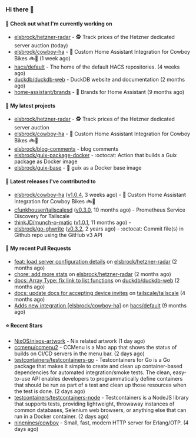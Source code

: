 ### Hi there 👋

#### 👷 Check out what I'm currently working on

- [elsbrock/hetzner-radar](https://github.com/elsbrock/hetzner-radar) - :detective: Track prices of the Hetzner dedicated server auction (today)
- [elsbrock/cowboy-ha](https://github.com/elsbrock/cowboy-ha) - 🤠 Custom Home Assistant Integration for Cowboy Bikes 🚲💨 (1 week ago)
- [hacs/default](https://github.com/hacs/default) - The home of the default HACS repositories. (4 weeks ago)
- [duckdb/duckdb-web](https://github.com/duckdb/duckdb-web) - DuckDB website and documentation (2 months ago)
- [home-assistant/brands](https://github.com/home-assistant/brands) - 🎨 Brands for Home Assistant (9 months ago)

#### 🌱 My latest projects

- [elsbrock/hetzner-radar](https://github.com/elsbrock/hetzner-radar) - :detective: Track prices of the Hetzner dedicated server auction
- [elsbrock/cowboy-ha](https://github.com/elsbrock/cowboy-ha) - 🤠 Custom Home Assistant Integration for Cowboy Bikes 🚲💨
- [elsbrock/blog-comments](https://github.com/elsbrock/blog-comments) - blog comments
- [elsbrock/guix-package-docker](https://github.com/elsbrock/guix-package-docker) - :octocat: Action that builds a Guix package as Docker image
- [elsbrock/guix-base](https://github.com/elsbrock/guix-base) - :whale: guix as a Docker base image

#### 🔭 Latest releases I've contributed to

- [elsbrock/cowboy-ha](https://github.com/elsbrock/cowboy-ha) ([v1.0.4](https://github.com/elsbrock/cowboy-ha/releases/tag/v1.0.4), 3 weeks ago) - 🤠 Custom Home Assistant Integration for Cowboy Bikes 🚲💨
- [cfunkhouser/tailscalesd](https://github.com/cfunkhouser/tailscalesd) ([v0.3.0](https://github.com/cfunkhouser/tailscalesd/releases/tag/v0.3.0), 10 months ago) - Prometheus Service Discovery for Tailscale
- [thinkJD/munch-o-matic](https://github.com/thinkJD/munch-o-matic) ([v1.0.1](https://github.com/thinkJD/munch-o-matic/releases/tag/v1.0.1), 11 months ago) - 
- [elsbrock/go-ghwrite](https://github.com/elsbrock/go-ghwrite) ([v0.3.2](https://github.com/elsbrock/go-ghwrite/releases/tag/v0.3.2), 2 years ago) - :octocat: Commit file(s) in Github repo using the GitHub v3 API

#### 🔨 My recent Pull Requests

- [feat: load server configuration details](https://github.com/elsbrock/hetzner-radar/pull/13) on [elsbrock/hetzner-radar](https://github.com/elsbrock/hetzner-radar) (2 months ago)
- [chore: add more stats](https://github.com/elsbrock/hetzner-radar/pull/12) on [elsbrock/hetzner-radar](https://github.com/elsbrock/hetzner-radar) (2 months ago)
- [docs: Array Type: fix link to list functions](https://github.com/duckdb/duckdb-web/pull/3370) on [duckdb/duckdb-web](https://github.com/duckdb/duckdb-web) (2 months ago)
- [docs: update docs for accepting device invites](https://github.com/tailscale/tailscale/pull/12581) on [tailscale/tailscale](https://github.com/tailscale/tailscale) (4 months ago)
- [Adds new integration [elsbrock/cowboy-ha]](https://github.com/hacs/default/pull/2257) on [hacs/default](https://github.com/hacs/default) (9 months ago)

#### ⭐ Recent Stars

- [NixOS/nixos-artwork](https://github.com/NixOS/nixos-artwork) - Nix related artwork (1 day ago)
- [ccmenu/ccmenu2](https://github.com/ccmenu/ccmenu2) - CCMenu is a Mac app that shows the status of builds on CI/CD servers in the menu bar. (2 days ago)
- [testcontainers/testcontainers-go](https://github.com/testcontainers/testcontainers-go) - Testcontainers for Go is a Go package that makes it simple to create and clean up container-based dependencies for automated integration/smoke tests. The clean, easy-to-use API enables developers to programmatically define containers that should be run as part of a test and clean up those resources when the test is done. (2 days ago)
- [testcontainers/testcontainers-node](https://github.com/testcontainers/testcontainers-node) - Testcontainers is a NodeJS library that supports tests, providing lightweight, throwaway instances of common databases, Selenium web browsers, or anything else that can run in a Docker container. (2 days ago)
- [ninenines/cowboy](https://github.com/ninenines/cowboy) - Small, fast, modern HTTP server for Erlang/OTP. (4 days ago)
